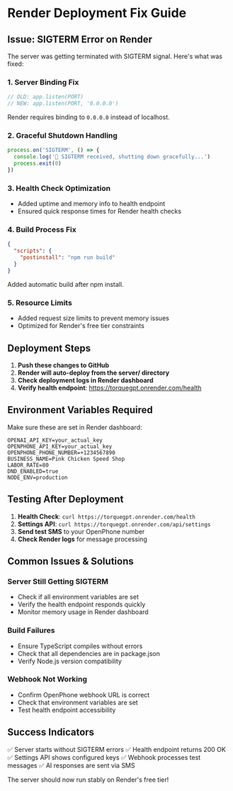 # Render Deployment Fix Guide

## Issue: SIGTERM Error on Render

The server was getting terminated with SIGTERM signal. Here's what was fixed:

### 1. **Server Binding Fix**
```javascript
// OLD: app.listen(PORT)
// NEW: app.listen(PORT, '0.0.0.0')
```
Render requires binding to `0.0.0.0` instead of localhost.

### 2. **Graceful Shutdown Handling**
```javascript
process.on('SIGTERM', () => {
  console.log('🛑 SIGTERM received, shutting down gracefully...')
  process.exit(0)
})
```

### 3. **Health Check Optimization**
- Added uptime and memory info to health endpoint
- Ensured quick response times for Render health checks

### 4. **Build Process Fix**
```json
{
  "scripts": {
    "postinstall": "npm run build"
  }
}
```
Added automatic build after npm install.

### 5. **Resource Limits**
- Added request size limits to prevent memory issues
- Optimized for Render's free tier constraints

## Deployment Steps

1. **Push these changes to GitHub**
2. **Render will auto-deploy from the server/ directory**
3. **Check deployment logs in Render dashboard**
4. **Verify health endpoint**: https://torquegpt.onrender.com/health

## Environment Variables Required

Make sure these are set in Render dashboard:

```
OPENAI_API_KEY=your_actual_key
OPENPHONE_API_KEY=your_actual_key  
OPENPHONE_PHONE_NUMBER=+1234567890
BUSINESS_NAME=Pink Chicken Speed Shop
LABOR_RATE=80
DND_ENABLED=true
NODE_ENV=production
```

## Testing After Deployment

1. **Health Check**: `curl https://torquegpt.onrender.com/health`
2. **Settings API**: `curl https://torquegpt.onrender.com/api/settings`
3. **Send test SMS** to your OpenPhone number
4. **Check Render logs** for message processing

## Common Issues & Solutions

### Server Still Getting SIGTERM
- Check if all environment variables are set
- Verify the health endpoint responds quickly
- Monitor memory usage in Render dashboard

### Build Failures
- Ensure TypeScript compiles without errors
- Check that all dependencies are in package.json
- Verify Node.js version compatibility

### Webhook Not Working
- Confirm OpenPhone webhook URL is correct
- Check that environment variables are set
- Test health endpoint accessibility

## Success Indicators

✅ Server starts without SIGTERM errors
✅ Health endpoint returns 200 OK
✅ Settings API shows configured keys
✅ Webhook processes test messages
✅ AI responses are sent via SMS

The server should now run stably on Render's free tier!
